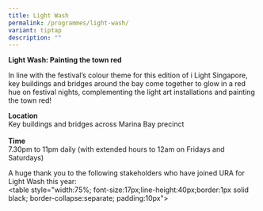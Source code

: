 ```yaml
---
title: Light Wash
permalink: /programmes/light-wash/
variant: tiptap
description: ""
---
```

<p></p>
<p></p>
<p><strong>Light Wash: Painting the town red</strong>&nbsp;</p>
<p></p>
<p>In line with the festival’s colour theme for this edition of i Light Singapore,
key buildings and bridges around the bay come together to glow in a red
hue on festival nights, complementing the light art installations and painting
the town red!&nbsp;</p>
<p></p>
<p><strong>Location</strong>&nbsp;
<br>Key buildings and bridges across Marina Bay precinct&nbsp;
<br>
<br><strong>Time</strong>&nbsp;
<br>7.30pm to 11pm daily (with extended hours to 12am on Fridays and Saturdays)&nbsp;</p>
<p></p>
<p></p>
<p></p>
<p>A huge thank you to the following stakeholders who have joined URA for
Light Wash this year:&nbsp;
<br>&lt;table style="width:75%; font-size:17px;line-height:40px;border:1px
solid black; border-collapse:separate; padding:10px"&gt;</p>